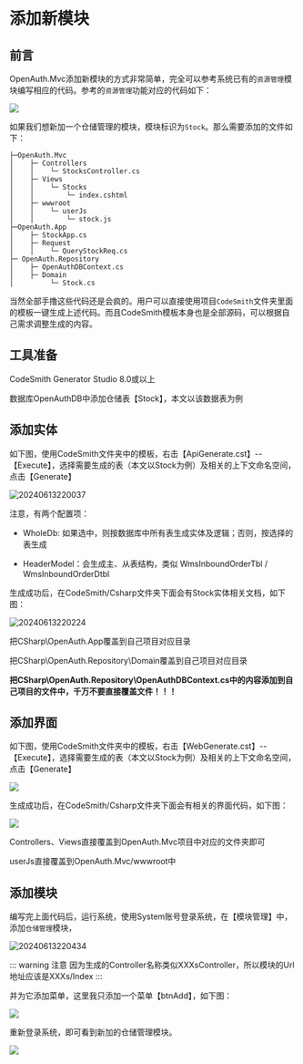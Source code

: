 # 添加新模块

## 前言

OpenAuth.Mvc添加新模块的方式非常简单，完全可以参考系统已有的`资源管理`模块编写相应的代码。参考的`资源管理`功能对应的代码如下：

![](http://pj.openauth.net.cn/zentao/file-read-55.png)

如果我们想新加一个仓储管理的模块，模块标识为`Stock`。那么需要添加的文件如下：


    ├─OpenAuth.Mvc
    │    ├─ Controllers
    │    │    └─ StocksController.cs
    │    ├─ Views
    │    │    └─ Stocks
    │    │        └─ index.cshtml
    │    ├─ wwwroot
    │    │    └─ userJs
    │    │        └─ stock.js
    ├─OpenAuth.App
    │    ├─ StockApp.cs
    │    ├─ Request
    │    │    └─ QueryStockReq.cs
    ├─ OpenAuth.Repository
    │    ├─ OpenAuthDBContext.cs
    │    ├─ Domain
    │         └─ Stock.cs

当然全部手撸这些代码还是会疯的。用户可以直接使用项目`CodeSmith`文件夹里面的模板一键生成上述代码。而且CodeSmith模板本身也是全部源码，可以根据自己需求调整生成的内容。

## 工具准备

CodeSmith Generator Studio 8.0或以上

数据库OpenAuthDB中添加仓储表【Stock】，本文以该数据表为例

## 添加实体

如下图，使用CodeSmith文件夹中的模板，右击【ApiGenerate.cst】--【Execute】，选择需要生成的表（本文以Stock为例）及相关的上下文命名空间，点击【Generate】

![20240613220037](http://img.openauth.net.cn/20240613220037.png)

注意，有两个配置项：

* WholeDb: 如果选中，则按数据库中所有表生成实体及逻辑；否则，按选择的表生成
  
* HeaderModel：会生成主、从表结构，类似 WmsInboundOrderTbl / WmsInboundOrderDtbl


生成成功后，在CodeSmith/Csharp文件夹下面会有Stock实体相关文档，如下图：

![20240613220224](http://img.openauth.net.cn/20240613220224.png)

把CSharp\OpenAuth.App覆盖到自己项目对应目录

把CSharp\OpenAuth.Repository\Domain覆盖到自己项目对应目录

**把CSharp\OpenAuth.Repository\OpenAuthDBContext.cs中的内容添加到自己项目的文件中，千万不要直接覆盖文件！！！**


## 添加界面

如下图，使用CodeSmith文件夹中的模板，右击【WebGenerate.cst】--【Execute】，选择需要生成的表（本文以Stock为例）及相关的上下文命名空间，点击【Generate】

![](http://pj.openauth.net.cn/zentao/file-read-47.png)

生成成功后，在CodeSmith/Csharp文件夹下面会有相关的界面代码，如下图：

![](http://pj.openauth.net.cn/zentao/file-read-50.png)

Controllers、Views直接覆盖到OpenAuth.Mvc项目中对应的文件夹即可

userJs直接覆盖到OpenAuth.Mvc/wwwroot中

## 添加模块

编写完上面代码后，运行系统，使用System账号登录系统，在【模块管理】中，添加`仓储管理`模块，

![20240613220434](http://img.openauth.net.cn/20240613220434.png)

::: warning 注意
因为生成的Controller名称类似XXXsController，所以模块的Url地址应该是XXXs/Index 
:::

并为它添加菜单，这里我只添加一个菜单【btnAdd】，如下图：

![](http://pj.openauth.net.cn/zentao/file-read-51.png)

重新登录系统，即可看到新加的仓储管理模块。

![](http://pj.openauth.net.cn/zentao/file-read-52.png)

    